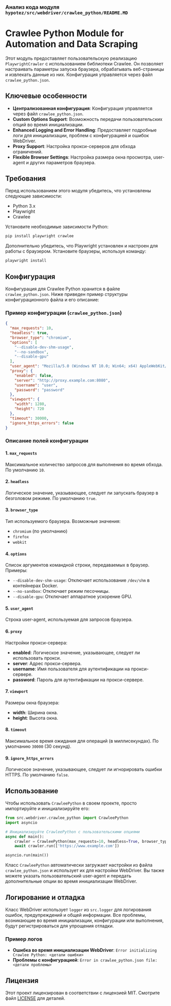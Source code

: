 ### Анализ кода модуля `hypotez/src/webdriver/crawlee_python/README.MD`

# Crawlee Python Module for Automation and Data Scraping

Этот модуль предоставляет пользовательскую реализацию `PlaywrightCrawler` с использованием библиотеки Crawlee. Он позволяет настраивать параметры запуска браузера, обрабатывать веб-страницы и извлекать данные из них. Конфигурация управляется через файл `crawlee_python.json`.

## Ключевые особенности

-   **Централизованная конфигурация**: Конфигурация управляется через файл `crawlee_python.json`.
-   **Custom Options Support**: Возможность передачи пользовательских опций во время инициализации.
-   **Enhanced Logging and Error Handling**: Предоставляет подробные логи для инициализации, проблем с конфигурацией и ошибок WebDriver.
-   **Proxy Support**: Настройка прокси-серверов для обхода ограничений.
-   **Flexible Browser Settings**: Настройка размера окна просмотра, user-agent и других параметров браузера.

## Требования

Перед использованием этого модуля убедитесь, что установлены следующие зависимости:

*   Python 3.x
*   Playwright
*   Crawlee

Установите необходимые зависимости Python:

```bash
pip install playwright crawlee
```

Дополнительно убедитесь, что Playwright установлен и настроен для работы с браузером. Установите браузеры, используя команду:

```bash
playwright install
```

## Конфигурация

Конфигурация для Crawlee Python хранится в файле `crawlee_python.json`. Ниже приведен пример структуры конфигурационного файла и его описание:

### Пример конфигурации (`crawlee_python.json`)

```json
{
  "max_requests": 10,
  "headless": true,
  "browser_type": "chromium",
  "options": [
    "--disable-dev-shm-usage",
    "--no-sandbox",
    "--disable-gpu"
  ],
  "user_agent": "Mozilla/5.0 (Windows NT 10.0; Win64; x64) AppleWebKit/537.36 (KHTML, like Gecko) Chrome/96.0.4664.110 Safari/537.36",
  "proxy": {
    "enabled": false,
    "server": "http://proxy.example.com:8080",
    "username": "user",
    "password": "password"
  },
  "viewport": {
    "width": 1280,
    "height": 720
  },
  "timeout": 30000,
  "ignore_https_errors": false
}
```

### Описание полей конфигурации

#### 1. `max_requests`

Максимальное количество запросов для выполнения во время обхода. По умолчанию `10`.

#### 2. `headless`

Логическое значение, указывающее, следует ли запускать браузер в безголовом режиме. По умолчанию `true`.

#### 3. `browser_type`

Тип используемого браузера. Возможные значения:

*   `chromium` (по умолчанию)
*   `firefox`
*   `webkit`

#### 4. `options`

Список аргументов командной строки, передаваемых в браузер. Примеры:

*   `--disable-dev-shm-usage`: Отключает использование `/dev/shm` в контейнерах Docker.
*   `--no-sandbox`: Отключает режим песочницы.
*   `--disable-gpu`: Отключает аппаратное ускорение GPU.

#### 5. `user_agent`

Строка user-agent, используемая для запросов браузера.

#### 6. `proxy`

Настройки прокси-сервера:

*   **enabled**: Логическое значение, указывающее, следует ли использовать прокси.
*   **server**: Адрес прокси-сервера.
*   **username**: Имя пользователя для аутентификации на прокси-сервере.
*   **password**: Пароль для аутентификации на прокси-сервере.

#### 7. `viewport`

Размеры окна браузера:

*   **width**: Ширина окна.
*   **height**: Высота окна.

#### 8. `timeout`

Максимальное время ожидания для операций (в миллисекундах). По умолчанию `30000` (30 секунд).

#### 9. `ignore_https_errors`

Логическое значение, указывающее, следует ли игнорировать ошибки HTTPS. По умолчанию `false`.

## Использование

Чтобы использовать `CrawleePython` в своем проекте, просто импортируйте и инициализируйте его:

```python
from src.webdriver.crawlee_python import CrawleePython
import asyncio

# Инициализируйте CrawleePython с пользовательскими опциями
async def main():
    crawler = CrawleePython(max_requests=10, headless=True, browser_type='chromium', options=["--headless"])
    await crawler.run(['https://www.example.com'])

asyncio.run(main())
```

Класс `CrawleePython` автоматически загружает настройки из файла `crawlee_python.json` и использует их для настройки WebDriver. Вы также можете указать пользовательский user-agent и передать дополнительные опции во время инициализации WebDriver.

## Логирование и отладка

Класс WebDriver использует `logger` из `src.logger` для логирования ошибок, предупреждений и общей информации. Все проблемы, возникающие во время инициализации, конфигурации или выполнения, будут регистрироваться для упрощения отладки.

### Пример логов

*   **Ошибка во время инициализации WebDriver**: `Error initializing Crawlee Python: <детали ошибки>`
*   **Проблемы с конфигурацией**: `Error in crawlee_python.json file: <детали проблемы>`

## Лицензия

Этот проект лицензирован в соответствии с лицензией MIT. Смотрите файл [LICENSE](../../LICENSE) для деталей.